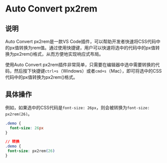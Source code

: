 # **Auto Convert px2rem**
## **说明**
Auto Convert px2rem是一款VS Code插件，可以帮助开发者快速将CSS代码中的px值转换为rem值。通过使用快捷键，用户可以快速将选中的代码中的px值转换为px2rem()格式，从而方便地实现响应式布局。

使用Auto Convert px2rem插件非常简单，只需要在编辑器中选中需要转换的代码，然后按下快捷键`ctrl+s`（Windows）或者`cmd+s`（Mac），即可将选中的CSS代码中的px值转换为px2rem()格式。

## **具体操作**

例如，如果选中的CSS代码是`font-size: 26px`，则会被转换为`font-size: px2rem(26)`。

```css
.demo {
  font-size: 26px
}

// 转换
.demo {
 font-size: px2rem(26)
}
```